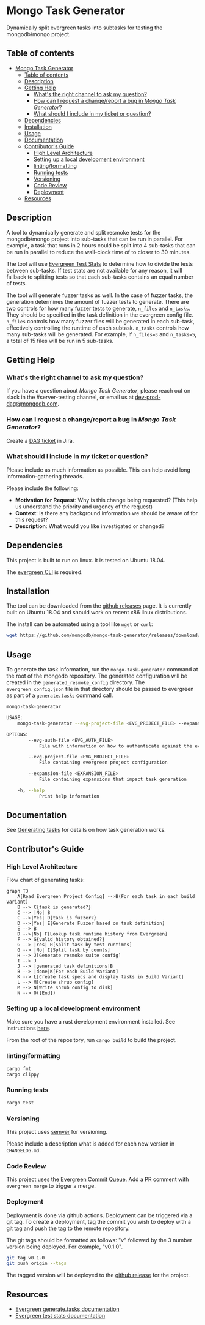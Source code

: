 # Mongo Task Generator

Dynamically split evergreen tasks into subtasks for testing the mongodb/mongo project.

## Table of contents

- [Mongo Task Generator](#mongo-task-generator)
  - [Table of contents](#table-of-contents)
  - [Description](#description)
  - [Getting Help](#getting-help)
    - [What's the right channel to ask my question?](#whats-the-right-channel-to-ask-my-question)
    - [How can I request a change/report a bug in _Mongo Task Generator_?](#how-can-i-request-a-changereport-a-bug-in-mongo-task-generator)
    - [What should I include in my ticket or question?](#what-should-i-include-in-my-ticket-or-question)
  - [Dependencies](#dependencies)
  - [Installation](#installation)
  - [Usage](#usage)
  - [Documentation](#documentation)
  - [Contributor's Guide](#contributors-guide)
    - [High Level Architecture](#high-level-architecture)
    - [Setting up a local development environment](#setting-up-a-local-development-environment)
    - [linting/formatting](#lintingformatting)
    - [Running tests](#running-tests)
    - [Versioning](#versioning)
    - [Code Review](#code-review)
    - [Deployment](#deployment)
  - [Resources](#resources)

## Description

A tool to dynamically generate and split resmoke tests for the mongodb/mongo project into sub-tasks
that can be run in parallel. For example, a task that runs in 2 hours could be split into 4 sub-tasks
that can be run in parallel to reduce the wall-clock time of to closer to 30 minutes.

The tool will use [Evergreen Test Stats](https://github.com/evergreen-ci/evergreen/wiki/REST-V2-Usage#teststats)
to determine how to divide the tests between sub-tasks. If test stats are not available for any
reason, it will fallback to splitting tests so that each sub-tasks contains an equal number of tests.

The tool will generate fuzzer tasks as well. In the case of fuzzer tasks, the generation
determines the amount of fuzzer tests to generate. There are two controls for how many fuzzer tests
to generate, `n_files` and `n_tasks`. They should be specified in the task definition in the evergreen
config file. `n_files` controls how many fuzzer files will be generated in each sub-task, effectively
controlling the runtime of each subtask. `n_tasks` controls how many sub-tasks will be generated.
For example, if `n_files=3` and `n_tasks=5`, a total of 15 files will be run in 5 sub-tasks.

## Getting Help

### What's the right channel to ask my question?

If you have a question about _Mongo Task Generator_, please reach out on slack in the #server-testing
channel, or email us at dev-prod-dag@mongodb.com.

### How can I request a change/report a bug in _Mongo Task Generator_?

Create a [DAG ticket](https://jira.mongodb.org/browse/DAG) in Jira.

### What should I include in my ticket or question?

Please include as much information as possible. This can help avoid long information-gathering threads.

Please include the following:

* **Motivation for Request**: Why is this change being requested? (This help us understand the priority and urgency of the request)
* **Context**: Is there any background information we should be aware of for this request?
* **Description**: What would you like investigated or changed?

## Dependencies

This project is built to run on linux. It is tested on Ubuntu 18.04.

The [evergreen CLI](https://github.com/evergreen-ci/evergreen/wiki/Using-the-Command-Line-Tool) is
required.

## Installation

The tool can be downloaded from the [github releases](https://github.com/mongodb/mongo-task-generator/releases)
page. It is currently built on Ubuntu 18.04 and should work on recent x86 linux distributions.

The install can be automated using a tool like `wget` or `curl`:

```bash
wget https://github.com/mongodb/mongo-task-generator/releases/download/v0.1.0/mongo-task-generator
```

## Usage

To generate the task information, run the `mongo-task-generator` command at the root of the
mongodb repository. The generated configuration will be created in the `generated_resmoke_config`
directory. The `evergreen_config.json` file in that directory should be passed to evergreen as
part of a [`generate.tasks`](https://github.com/evergreen-ci/evergreen/wiki/Project-Commands#generatetasks)
command call.

```bash
mongo-task-generator

USAGE:
    mongo-task-generator --evg-project-file <EVG_PROJECT_FILE> --expansion-file <EXPANSION_FILE> --evg-auth-file <EVG_AUTH_FILE>

OPTIONS:
        --evg-auth-file <EVG_AUTH_FILE>
            File with information on how to authenticate against the evergreen API

        --evg-project-file <EVG_PROJECT_FILE>
            File containing evergreen project configuration

        --expansion-file <EXPANSION_FILE>
            File containing expansions that impact task generation

    -h, --help
            Print help information
```

## Documentation

See [Generating tasks](docs/generating_tasks.md) for details on how task generation works.

## Contributor's Guide

### High Level Architecture

Flow chart of generating tasks:

```mermaid
graph TD
    A[Read Evergreen Project Config] -->B(For each task in each build variant)
    B --> C{task is generated?}
    C --> |No| B
    C -->|Yes| D{task is fuzzer?}
    D -->|Yes| E[Generate Fuzzer based on task definition]
    E --> B
    D -->|No| F[Lookup task runtime history from Evergreen]
    F --> G{valid history obtained?}
    G --> |Yes| H[Split task by test runtimes]
    G --> |No| I[Split task by counts]
    H --> J[Generate resmoke suite config]
    I --> J
    J --> |generated task definitions|B
    B --> |done|K[For each Build Variant]
    K --> L[Create task specs and display tasks in Build Variant]
    L --> M[Create shrub config]
    M --> N[Write shrub config to disk]
    N --> O([End])
```

### Setting up a local development environment

Make sure you have a rust development environment installed. See instructions [here](https://www.rust-lang.org/learn/get-started).

From the root of the repository, run `cargo build` to build the project.

### linting/formatting

```bash
cargo fmt
cargo clippy
```

### Running tests

```bash
cargo test
```

### Versioning

This project uses [semver](https://semver.org/) for versioning.

Please include a description what is added for each new version in `CHANGELOG.md`.

### Code Review

This project uses the [Evergreen Commit Queue](https://github.com/evergreen-ci/evergreen/wiki/Commit-Queue#pr).
Add a PR comment with `evergreen merge` to trigger a merge.

### Deployment

Deployment is done via github actions. Deployment can be triggered via a git tag. To create a
deployment, tag the commit you wish to deploy with a git tag and push the tag to the remote
repository.

The git tags should be formatted as follows: "v" followed by the 3 number version being deployed.
For example, "v0.1.0".

```bash
git tag v0.1.0
git push origin --tags
```

The tagged version will be deployed to the [github release](https://github.com/mongodb/mongo-task-generator/releases)
for the project.

## Resources

- [Evergreen generate.tasks documentation](https://github.com/evergreen-ci/evergreen/wiki/Project-Commands#generatetasks)
- [Evergreen test stats documentation](https://github.com/evergreen-ci/evergreen/wiki/REST-V2-Usage#teststats)
